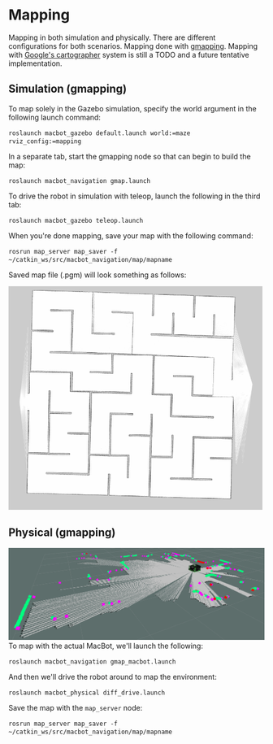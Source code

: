 # Mapping
Mapping in both simulation and physically. There are different configurations for both scenarios. Mapping done with [gmapping](http://wiki.ros.org/gmapping). Mapping with [Google's cartographer](http://wiki.ros.org/cartographer) system is still a TODO and a future tentative implementation. 

## Simulation (gmapping)
To map solely in the Gazebo simulation, specify the world argument in the following launch command:

```
roslaunch macbot_gazebo default.launch world:=maze rviz_config:=mapping
```

In a separate tab, start the gmapping node so that can begin to build the map:

```
roslaunch macbot_navigation gmap.launch
```

To drive the robot in simulation with teleop, launch the following in the third tab:

```
roslaunch macbot_gazebo teleop.launch
```

When you're done mapping, save your map with the following command:
```
rosrun map_server map_saver -f ~/catkin_ws/src/macbot_navigation/map/mapname
```

Saved map file (.pgm) will look something as follows:

<img src="images/sim_gmap.png" width="500">

## Physical (gmapping)

![macbot_gmap](images/mbot_gmap.png)
To map with the actual MacBot, we'll launch the following:

```
roslaunch macbot_navigation gmap_macbot.launch
```

And then we'll drive the robot around to map the environment:
```
roslaunch macbot_physical diff_drive.launch
```

Save the map with the `map_server` node:
```
rosrun map_server map_saver -f ~/catkin_ws/src/macbot_navigation/map/mapname
```


